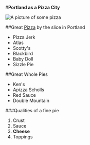 #__Portland as a Pizza City__

![A picture of some pizza](https://recipes.timesofindia.com/photo/53110049.cms?imgsize=148092)

##Great [Pizza](https://www.yelp.com/c/portland/pizza) by the slice in Portland
* Pizza Jerk
* Atlas
* Scotty's
* Blackbird
* Baby Doll
* Sizzle Pie

##Great Whole Pies
* Ken's
* Apizza Scholls
* Red Sauce
* Double Mountain

###Qualities of a fine pie
1. Crust
2. Sauce
3. __Cheese__
4. Toppings
